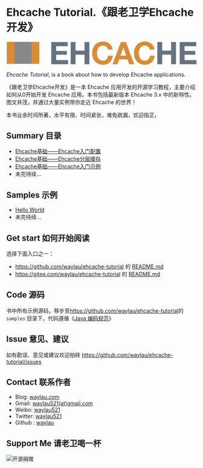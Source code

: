 # Ehcache Tutorial.《跟老卫学Ehcache开发》


![](images/Ehcache_logo.png)

*Ehcache Tutorial*, is a book about how to develop Ehcache applications.



《跟老卫学Ehcache开发》是一本 Ehcache 应用开发的开源学习教程，主要介绍如何从0开始开发 Ehcache 应用。本书包括最新版本 Ehcache 3.x 中的新特性。图文并茂，并通过大量实例带你走近 Ehcache 的世界！

本书业余时间所著，水平有限、时间紧张，难免疏漏，欢迎指正，

## Summary 目录

* [Ehcache基础——Ehcache入门配置](https://developer.huawei.com/consumer/cn/forum/topic/0202817944610930028?fid=23)
* [Ehcache基础——Ehcache分层缓存](https://developer.huawei.com/consumer/cn/forum/topic/0201817946090540029?fid=23)
* [Ehcache基础——Ehcache入门示例](https://developer.huawei.com/consumer/cn/forum/topic/0201817947321140031?fid=23)
* 未完待续...

## Samples 示例

* [Hello World](samples/HelloWorld)
* 未完待续...
 

## Get start 如何开始阅读

选择下面入口之一：

* <https://github.com/waylau/ehcache-tutorial> 的 [README.md](https://github.com/waylau/ehcache-tutorial/blob/master/README.md)
* <https://gitee.com/waylau/ehcache-tutorial> 的 [README.md](https://gitee.com/waylau/ehcache-tutorial/blob/master/README.md)


## Code 源码

书中所有示例源码，移步至<https://github.com/waylau/ehcache-tutorial>的 `samples` 目录下，代码遵循《[Java 编码规范](<http://waylau.com/java-code-conventions>)》

## Issue 意见、建议

如有勘误、意见或建议欢迎拍砖 <https://github.com/waylau/ehcache-tutorial/issues>

## Contact 联系作者

* Blog: [waylau.com](http://waylau.com)
* Gmail: [waylau521(at)gmail.com](mailto:waylau521@gmail.com)
* Weibo: [waylau521](http://weibo.com/waylau521)
* Twitter: [waylau521](https://twitter.com/waylau521)
* Github : [waylau](https://github.com/waylau)


## Support Me 请老卫喝一杯

![开源捐赠](https://waylau.com/images/showmethemoney-sm.jpg)


